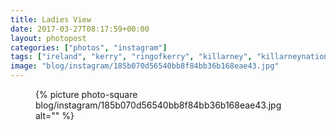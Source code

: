 ```yaml
---
title: Ladies View
date: 2017-03-27T08:17:59+00:00
layout: photopost
categories: ["photos", "instagram"]
tags: ["ireland", "kerry", "ringofkerry", "killarney", "killarneynationalpark", "landscape", "latergram"]
image: "blog/instagram/185b070d56540bb8f84bb36b168eae43.jpg"
---
```


<figure class="photo photo--square">
  {% picture photo-square blog/instagram/185b070d56540bb8f84bb36b168eae43.jpg alt="" %}
</figure>


